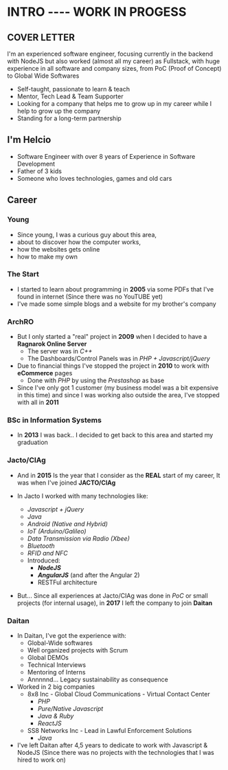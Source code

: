 # INTRO ---- WORK IN PROGESS

## COVER LETTER
  I'm an experienced software engineer, focusing currently in the backend with NodeJS but also worked (almost all my career) as Fullstack, with huge experience in all software and company sizes, from PoC (Proof of Concept) to Global Wide Softwares

  - Self-taught, passionate to learn & teach
  - Mentor, Tech Lead & Team Supporter
  - Looking for a company that helps me to grow up in my career while I help to grow up the company
  - Standing for a long-term partnership

## I'm Helcio
  * Software Engineer with over 8 years of Experience in Software Development
  * Father of 3 kids
  * Someone who loves technologies, games and old cars

## Career

### Young
  * Since young, I was a curious guy about this area,
  * about to discover how the computer works, 
  * how the websites gets online 
  * how to make my own

### The Start
  * I started to learn about programming in **2005** via some PDFs that I've found in internet (Since there was no YouTUBE yet)
  * I've made some simple blogs and a website for my brother's company

### ArchRO
  * But I only started a "real" project in **2009** when I decided to have a **Ragnarok Online Server**
    * The server was in _C++_ 
    * The Dashboards/Control Panels was in _PHP + Javascript/jQuery_
  * Due to financial things I've stopped the project in **2010** to work with **eCommerce** pages
    * Done with _PHP_ by using the _Prestashop_ as base
  * Since I've only got 1 customer (my business model was a bit expensive in this time) and since I was working also outside the area, 
  I've stopped with all in  **2011**

### BSc in Information Systems
  * In **2013** I was back.. I decided to get back to this area and started my graduation

### Jacto/CIAg
  * And in **2015** Is the year that I consider as the **REAL** start of my career, It was when I've joined **JACTO/CIAg**
  * In Jacto I worked with many technologies like:
    * _Javascript + jQuery_
    * _Java_
    * _Android (Native and Hybrid)_
    * _IoT (Arduino/Galileo)_
    * _Data Transmission via Radio (Xbee)_
    * _Bluetooth_
    * _RFID and NFC_
    * Introduced: 
      * **_NodeJS_**
      * **_AngularJS_** (and after the Angular 2)
      * RESTFul architecture

  * But... Since all experiences at Jacto/CIAg was done in _PoC_ or small projects (for internal usage), in **2017** I left the company to join **Daitan**

### Daitan
  * In Daitan, I've got the experience with:
    * Global-Wide softwares
    * Well organized projects with Scrum
    * Global DEMOs
    * Technical Interviews
    * Mentoring of Interns
    * Annnnnd... Legacy sustainability as consequence
  * Worked in 2 big companies
    * 8x8 Inc - Global Cloud Communications - Virtual Contact Center
      * _PHP_
      * _Pure/Native Javascript_
      * _Java & Ruby_
      * _ReactJS_
    * SS8 Networks Inc - Lead in Lawful Enforcement Solutions
      * _Java_
  * I've left Daitan after 4,5 years to dedicate to work with Javascript & NodeJS (Since there was no projects with the technologies that I was hired to work on)


